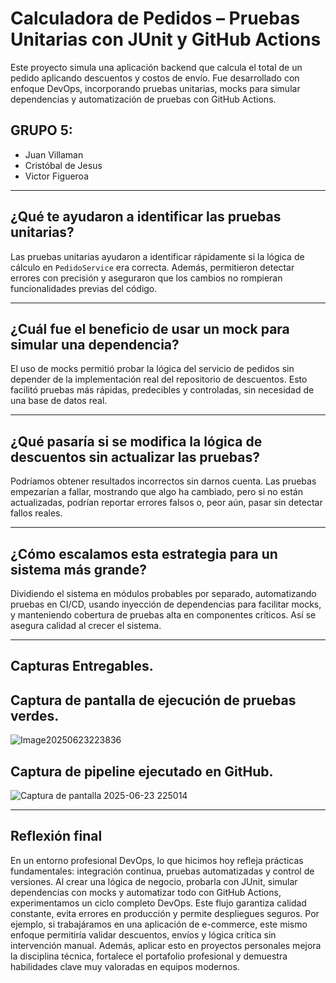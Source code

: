 # Calculadora de Pedidos – Pruebas Unitarias con JUnit y GitHub Actions

Este proyecto simula una aplicación backend que calcula el total de un pedido aplicando descuentos y costos de envío. Fue desarrollado con enfoque DevOps, incorporando pruebas unitarias, mocks para simular dependencias y automatización de pruebas con GitHub Actions.

## GRUPO 5:
- Juan Villaman  
- Cristóbal de Jesus  
- Victor Figueroa  

---

## ¿Qué te ayudaron a identificar las pruebas unitarias?

Las pruebas unitarias ayudaron a identificar rápidamente si la lógica de cálculo en `PedidoService` era correcta. Además, permitieron detectar errores con precisión y aseguraron que los cambios no rompieran funcionalidades previas del código.

---

## ¿Cuál fue el beneficio de usar un mock para simular una dependencia?

El uso de mocks permitió probar la lógica del servicio de pedidos sin depender de la implementación real del repositorio de descuentos. Esto facilitó pruebas más rápidas, predecibles y controladas, sin necesidad de una base de datos real.

---

## ¿Qué pasaría si se modifica la lógica de descuentos sin actualizar las pruebas?

Podríamos obtener resultados incorrectos sin darnos cuenta. Las pruebas empezarían a fallar, mostrando que algo ha cambiado, pero si no están actualizadas, podrían reportar errores falsos o, peor aún, pasar sin detectar fallos reales.

---

## ¿Cómo escalamos esta estrategia para un sistema más grande?

Dividiendo el sistema en módulos probables por separado, automatizando pruebas en CI/CD, usando inyección de dependencias para facilitar mocks, y manteniendo cobertura de pruebas alta en componentes críticos. Así se asegura calidad al crecer el sistema.

---
## Capturas Entregables.

## Captura de pantalla de ejecución de pruebas verdes.
![Image20250623223836](https://github.com/user-attachments/assets/6af49119-e9e8-43d9-a1d1-3c9c317f4b81)
## Captura de pipeline ejecutado en GitHub.

![Captura de pantalla 2025-06-23 225014](https://github.com/user-attachments/assets/82831b4c-6055-4f52-9eab-f4537fb5653f)

---
## Reflexión final

En un entorno profesional DevOps, lo que hicimos hoy refleja prácticas fundamentales: integración continua, pruebas automatizadas y control de versiones. Al crear una lógica de negocio, probarla con JUnit, simular dependencias con mocks y automatizar todo con GitHub Actions, experimentamos un ciclo completo DevOps. Este flujo garantiza calidad constante, evita errores en producción y permite despliegues seguros. Por ejemplo, si trabajáramos en una aplicación de e-commerce, este mismo enfoque permitiría validar descuentos, envíos y lógica crítica sin intervención manual. Además, aplicar esto en proyectos personales mejora la disciplina técnica, fortalece el portafolio profesional y demuestra habilidades clave muy valoradas en equipos modernos.
